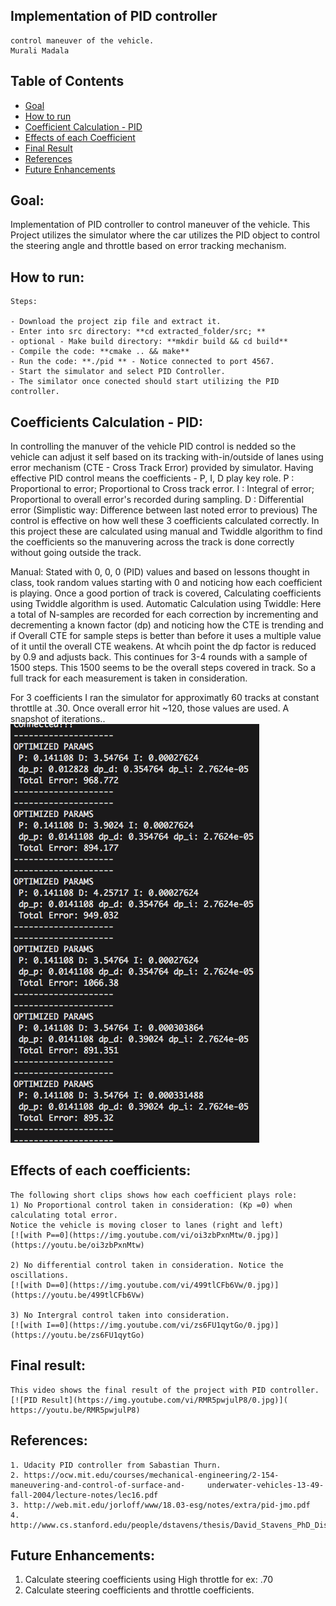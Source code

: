 ## Implementation of PID controller
    control maneuver of the vehicle.
    Murali Madala

## Table of Contents ##

- [Goal](#goal)
- [How to run](#howto)
- [Coefficient Calculation - PID](#coefficients)
- [Effects of each Coefficient](#effects)
- [Final Result](#final)
- [References](#references)
- [Future Enhancements](#enhancements)

## Goal: <a name="goal"></a>
Implementation of PID controller to control maneuver of the vehicle. This Project utilizes
the simulator where the car utilizes the PID object to control the steering angle and throttle
based on error tracking mechanism.

## How to run: <a name="howto"></a>

	Steps:

	- Download the project zip file and extract it.
	- Enter into src directory: **cd extracted_folder/src; **
	- optional - Make build directory: **mkdir build && cd build**
	- Compile the code: **cmake .. && make**
	- Run the code: **./pid ** - Notice connected to port 4567.
	- Start the simulator and select PID Controller.
	- The similator once conected should start utilizing the PID controller.

## Coefficients Calculation - PID: <a name="coefficients"></a>

   In controlling the manuver of the vehicle PID control is nedded so the vehicle can adjust
   it self based on its tracking with-in/outside of lanes using error mechanism (CTE - Cross Track Error)
   provided by simulator.
   Having effective PID control means the coefficients - P, I, D play key role.
   P : Proportional to error; Proportional to Cross track error.
   I : Integral of error; Proportional to overall error's recorded during sampling.
   D : Differential error (Simplistic way: Difference between last noted error to previous)
   The control is effective on how well these 3 coefficients calculated correctly. 
   In this project these are calculated using manual and Twiddle algorithm to find the coefficients
   so the manuvering across the track is done correctly without going outside the track.

   Manual: Stated with 0, 0, 0 (PID) values and based on lessons thought in class, took random values
   starting with 0 and noticing how each coefficient is playing. Once a good portion of track is 
   covered, Calculating coefficients using Twiddle algorithm is used.
   Automatic Calculation using Twiddle: Here a total of N-samples are recorded for each correction
   by incrementing and decrementing a known factor (dp) and noticing how the CTE is trending and 
   if Overall CTE for sample steps is better than before it uses a multiple value of it until the overall
   CTE  weakens. At whcih point the dp factor is reduced by 0.9 and adjusts back. This continues for 3-4
   rounds with a sample of 1500 steps. This 1500 seems to be the overall steps covered in track. So a full
   track for each measurement is taken in consideration.

   For 3 coefficients I ran the simulator for approximatly 60 tracks at constant throttlle at .30. Once
   overall error hit ~120, those values are used.
   A snapshot of iterations..
![](Images/calculating_coefficients.png)


## Effects of each coefficients: <a name="effects"></a>

	The following short clips shows how each coefficient plays role:
	1) No Proportional control taken in consideration: (Kp =0) when calculating total error.
	Notice the vehicle is moving closer to lanes (right and left)
	[![with P==0](https://img.youtube.com/vi/oi3zbPxnMtw/0.jpg)](https://youtu.be/oi3zbPxnMtw)

	2) No differential control taken in consideration. Notice the oscillations.
	[![with D==0](https://img.youtube.com/vi/499tlCFb6Vw/0.jpg)](https://youtu.be/499tlCFb6Vw)

	3) No Intergral control taken into consideration.
	[![with I==0](https://img.youtube.com/vi/zs6FU1qytGo/0.jpg)](https://youtu.be/zs6FU1qytGo)				

## Final result: <a name="final"></a>
	This video shows the final result of the project with PID controller.
	[![PID Result](https://img.youtube.com/vi/RMR5pwjulP8/0.jpg)]( https://youtu.be/RMR5pwjulP8)


## References: <a name="references"></a>
	1. Udacity PID controller from Sabastian Thurn.
	2. https://ocw.mit.edu/courses/mechanical-engineering/2-154-maneuvering-and-control-of-surface-and-     underwater-vehicles-13-49-fall-2004/lecture-notes/lec16.pdf
	3. http://web.mit.edu/jorloff/www/18.03-esg/notes/extra/pid-jmo.pdf
	4. http://www.cs.stanford.edu/people/dstavens/thesis/David_Stavens_PhD_Dissertation.pdf

## Future Enhancements: <a name="enhancements"></a>
 1.  Calculate steering coefficients using High throttle for ex: .70
 2.  Calculate steering coefficients and throttle coefficients.
